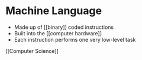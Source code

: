 # Machine Language

- Made up of [[binary]] coded instructions
- Built into the [[computer hardware]]
- Each instruction performs one very low-level task

[[Computer Science]]

